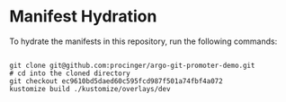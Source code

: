 
# Manifest Hydration

To hydrate the manifests in this repository, run the following commands:

```shell

git clone git@github.com:procinger/argo-git-promoter-demo.git
# cd into the cloned directory
git checkout ec9610bd5daed60c595fcd987f501a74fbf4a072
kustomize build ./kustomize/overlays/dev
```